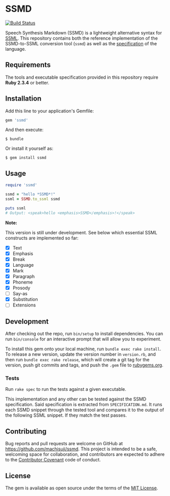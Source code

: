 # SSMD

[![Build Status](https://travis-ci.org/machisuji/ssmd.svg?branch=master)](https://travis-ci.org/machisuji/ssmd)

Speech Synthesis Markdown (SSMD) is a lightweight alternative syntax for [SSML](https://www.w3.org/TR/speech-synthesis/).
This repository contains both the reference implementation of the SSMD-to-SSML conversion tool (`ssmd`) as well
as the [specification](SPECIFICATION.md) of the language.

## Requirements

The tools and executable specification provided in this repository require **Ruby 2.3.4** or better.

## Installation

Add this line to your application's Gemfile:

```ruby
gem 'ssmd'
```

And then execute:

    $ bundle

Or install it yourself as:

    $ gem install ssmd

## Usage

```ruby
require 'ssmd'

ssmd = "hello *SSMD*!"
ssml = SSMD.to_ssml ssmd

puts ssml
# Output: <speak>hello <emphasis>SSMD</emphasis>!</speak>
```

**Note:**

This version is still under development. See below which essential SSML constructs are implemented so far:

* [x] Text
* [x] Emphasis
* [x] Break
* [x] Language
* [x] Mark
* [x] Paragraph
* [x] Phoneme
* [x] Prosody
* [ ] Say-as
* [x] Substitution
* [ ] Extensions

## Development

After checking out the repo, run `bin/setup` to install dependencies. You can run `bin/console` for an interactive prompt that will allow you to experiment.

To install this gem onto your local machine, run `bundle exec rake install`. To release a new version, update the version number in `version.rb`, and then run `bundle exec rake release`, which will create a git tag for the version, push git commits and tags, and push the `.gem` file to [rubygems.org](https://rubygems.org).

### Tests

Run `rake spec` to run the tests against a given executable.

This implementation and any other can be tested against the SSMD specification.
Said specification is extracted from `SPECIFICATION.md`.
It runs each SSMD snippet through the tested tool and compares it to the output of
the following SSML snippet. If they match the test passes.

## Contributing

Bug reports and pull requests are welcome on GitHub at https://github.com/machisuji/ssmd. This project is intended to be a safe, welcoming space for collaboration, and contributors are expected to adhere to the [Contributor Covenant](http://contributor-covenant.org) code of conduct.

## License

The gem is available as open source under the terms of the [MIT License](http://opensource.org/licenses/MIT).

